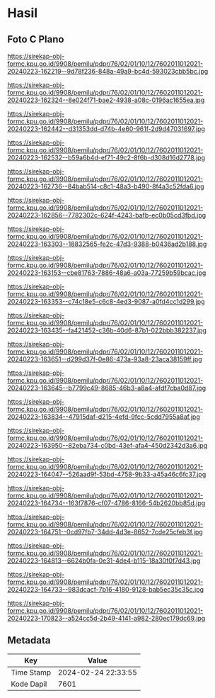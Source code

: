 # Hasil

## Foto C Plano

https://sirekap-obj-formc.kpu.go.id/9908/pemilu/pdpr/76/02/01/10/12/7602011012021-20240223-162219--9d78f236-848a-49a9-bc4d-593023cbb5bc.jpg

https://sirekap-obj-formc.kpu.go.id/9908/pemilu/pdpr/76/02/01/10/12/7602011012021-20240223-162324--8e024f71-bae2-4938-a08c-0196ac1655ea.jpg

https://sirekap-obj-formc.kpu.go.id/9908/pemilu/pdpr/76/02/01/10/12/7602011012021-20240223-162442--d31353dd-d74b-4e60-961f-2d9d47031697.jpg

https://sirekap-obj-formc.kpu.go.id/9908/pemilu/pdpr/76/02/01/10/12/7602011012021-20240223-162532--b59a6b4d-ef71-49c2-8f6b-d308d16d2778.jpg

https://sirekap-obj-formc.kpu.go.id/9908/pemilu/pdpr/76/02/01/10/12/7602011012021-20240223-162736--84bab514-c8c1-48a3-b490-8f4a3c52fda6.jpg

https://sirekap-obj-formc.kpu.go.id/9908/pemilu/pdpr/76/02/01/10/12/7602011012021-20240223-162856--7782302c-624f-4243-bafb-ec0b05cd3fbd.jpg

https://sirekap-obj-formc.kpu.go.id/9908/pemilu/pdpr/76/02/01/10/12/7602011012021-20240223-163303--18832565-fe2c-47d3-9388-b0436ad2b188.jpg

https://sirekap-obj-formc.kpu.go.id/9908/pemilu/pdpr/76/02/01/10/12/7602011012021-20240223-163153--cbe81763-7886-48a6-a03a-77259b59bcac.jpg

https://sirekap-obj-formc.kpu.go.id/9908/pemilu/pdpr/76/02/01/10/12/7602011012021-20240223-163353--c74c18e5-c6c8-4ed3-9087-a0fd4cc1d299.jpg

https://sirekap-obj-formc.kpu.go.id/9908/pemilu/pdpr/76/02/01/10/12/7602011012021-20240223-163435--fa421452-c36b-40d6-87b1-022bbb382237.jpg

https://sirekap-obj-formc.kpu.go.id/9908/pemilu/pdpr/76/02/01/10/12/7602011012021-20240223-163651--d299d37f-0e86-473a-93a8-23aca38159ff.jpg

https://sirekap-obj-formc.kpu.go.id/9908/pemilu/pdpr/76/02/01/10/12/7602011012021-20240223-163645--b7799c49-8685-46b3-a8a4-afdf7cba0d87.jpg

https://sirekap-obj-formc.kpu.go.id/9908/pemilu/pdpr/76/02/01/10/12/7602011012021-20240223-163834--47915daf-d215-4efd-9fcc-5cdd7955a8af.jpg

https://sirekap-obj-formc.kpu.go.id/9908/pemilu/pdpr/76/02/01/10/12/7602011012021-20240223-163950--82eba734-c0bd-43ef-afa4-450d2342d3a6.jpg

https://sirekap-obj-formc.kpu.go.id/9908/pemilu/pdpr/76/02/01/10/12/7602011012021-20240223-164047--526aad9f-53bd-4758-9b33-a45a46c6fc37.jpg

https://sirekap-obj-formc.kpu.go.id/9908/pemilu/pdpr/76/02/01/10/12/7602011012021-20240223-164734--163f7876-cf07-4786-8166-54b2620bb85d.jpg

https://sirekap-obj-formc.kpu.go.id/9908/pemilu/pdpr/76/02/01/10/12/7602011012021-20240223-164751--0cd97fb7-34dd-4d3e-8652-7cde25cfeb3f.jpg

https://sirekap-obj-formc.kpu.go.id/9908/pemilu/pdpr/76/02/01/10/12/7602011012021-20240223-164813--6624b0fa-0e31-4de4-b115-18a30f0f7d43.jpg

https://sirekap-obj-formc.kpu.go.id/9908/pemilu/pdpr/76/02/01/10/12/7602011012021-20240223-164733--983dcacf-7b16-4180-9128-bab5ec35c35c.jpg

https://sirekap-obj-formc.kpu.go.id/9908/pemilu/pdpr/76/02/01/10/12/7602011012021-20240223-170823--a524cc5d-2b49-4141-a982-280ec179dc69.jpg


## Metadata

| Key        | Value               |
| ---------- | ------------------- |
| Time Stamp | 2024-02-24 22:33:55 |
| Kode Dapil | 7601                |



